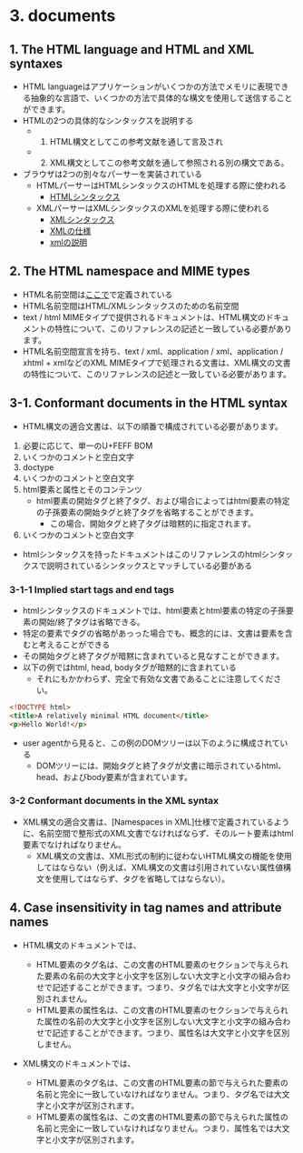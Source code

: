 # 3. documents

## 1. The HTML language and HTML and XML syntaxes

- HTML languageはアプリケーションがいくつかの方法でメモリに表現できる抽象的な言語で、いくつかの方法で具体的な構文を使用して送信することができます。
- HTMLの2つの具体的なシンタックスを説明する
    - 1. HTML構文としてこの参考文献を通して言及され
    - 2. XML構文としてこの参考文献を通して参照される別の構文である。
- ブラウザは2つの別々なパーサーを実装されている
    - HTMLパーサーはHTMLシンタックスのHTMLを処理する際に使われる
        - [HTMLシンタックス](http://w3c.github.io/html-reference/syntax.html)
    - XMLパーサーはXMLシンタックスのXMLを処理する際に使われる
        - [XMLシンタックス](http://w3c.github.io/html-reference/references.html#refsXML)
        - [XMLの仕様](http://w3c.github.io/html-reference/references.html#refsXML)
        - [xmlの説明](http://w3c.github.io/html-reference/documents.html#syntax-document-xml)


## 2. The HTML namespace and MIME types

- HTML名前空間は[ここで](http://www.w3.org/1999/xhtml.)で定義されている
- HTML名前空間はHTML/XMLシンタックスのための名前空間
- text / html MIMEタイプで提供されるドキュメントは、HTML構文のドキュメントの特性について、このリファレンスの記述と一致している必要があります。
- HTML名前空間宣言を持ち、text / xml、application / xml、application / xhtml + xmlなどのXML MIMEタイプで処理される文書は、XML構文の文書の特性について、このリファレンスの記述と一致している必要があります。


## 3-1. Conformant documents in the HTML syntax

- HTML構文の適合文書は、以下の順番で構成されている必要があります。

1. 必要に応じて、単一のU+FEFF BOM
2. いくつかのコメントと空白文字
3. doctype
4. いくつかのコメントと空白文字
5. html要素と属性とそのコンテンツ
    - html要素の開始タグと終了タグ、および場合によってはhtml要素の特定の子孫要素の開始タグと終了タグを省略することができます。
        - この場合、開始タグと終了タグは暗黙的に指定されます。
6. いくつかのコメントと空白文字

- htmlシンタックスを持ったドキュメントはこのリファレンスのhtmlシンタックスで説明されているシンタックスとマッチしている必要がある


### 3-1-1 Implied start tags and end tags

- htmlシンタックスのドキュメントでは、html要素とhtml要素の特定の子孫要素の開始/終了タグは省略できる。
- 特定の要素でタグの省略があっった場合でも、概念的には、文書は要素を含むと考えることができる
- その開始タグと終了タグが暗黙に含まれていると見なすことができます。
- 以下の例ではhtml, head, bodyタグが暗黙的に含まれている
    - それにもかかわらず、完全で有効な文書であることに注意してください。
```html
<!DOCTYPE html>
<title>A relatively minimal HTML document</title>
<p>Hello World!</p>
```

- user agentから見ると、この例のDOMツリーは以下のように構成されている
    - DOMツリーには、開始タグと終了タグが文書に暗示されているhtml、head、およびbody要素が含まれています。


### 3-2 Conformant documents in the XML syntax

- XML構文の適合文書は、[Namespaces in XML]仕様で定義されているように、名前空間で整形式のXML文書でなければならず、そのルート要素はhtml要素でなければなりません。
    - XML構文の文書は、XML形式の制約に従わないHTML構文の機能を使用してはならない（例えば、XML構文の文書は引用されていない属性値構文を使用してはならず、タグを省略してはならない）。


## 4. Case insensitivity in tag names and attribute names

- HTML構文のドキュメントでは、
    - HTML要素のタグ名は、この文書のHTML要素のセクションで与えられた要素の名前の大文字と小文字を区別しない大文字と小文字の組み合わせで記述することができます。つまり、タグ名では大文字と小文字が区別されません。
    - HTML要素の属性名は、この文書のHTML要素のセクションで与えられた属性の名前の大文字と小文字を区別しない大文字と小文字の組み合わせで記述することができます。つまり、属性名は大文字と小文字を区別しません。

- XML構文のドキュメントでは、
    - HTML要素のタグ名は、この文書のHTML要素の節で与えられた要素の名前と完全に一致していなければなりません。つまり、タグ名では大文字と小文字が区別されます。
    - HTML要素の属性名は、この文書のHTML要素の節で与えられた属性の名前と完全に一致していなければなりません。つまり、属性名では大文字と小文字が区別されます。
